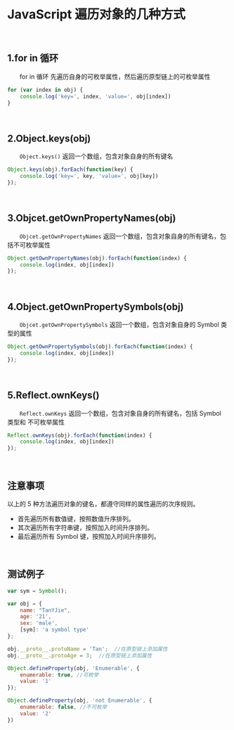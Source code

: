 # JavaScript 遍历对象的几种方式

<br>

## 1.for in 循环
　　for in 循环 先遍历自身的可枚举属性，然后遍历原型链上的可枚举属性
```javascript
for (var index in obj) {
    console.log('key=', index, 'value=', obj[index])
}
```

<br>

## 2.Object.keys(obj)
　　`Object.keys()` 返回一个数组，包含对象自身的所有键名
```javascript
Object.keys(obj).forEach(function(key) {
    console.log('key=', key, 'value=', obj[key])
});
```

<br>

## 3.Objcet.getOwnPropertyNames(obj)
　　`Objcet.getOwnPropertyNames` 返回一个数组，包含对象自身的所有键名，包括不可枚举属性
```javascript
Object.getOwnPropertyNames(obj).forEach(function(index) {
    console.log(index, obj[index])
});
```

<br>

## 4.Object.getOwnPropertySymbols(obj)
　　`Objcet.getOwnPropertySymbols` 返回一个数组，包含对象自身的 Symbol 类型的属性
```javascript
Object.getOwnPropertySymbols(obj).forEach(function(index) {
    console.log(index, obj[index])
});
```

<br>

## 5.Reflect.ownKeys()
　　`Reflect.ownKeys` 返回一个数组，包含对象自身的所有键名，包括 Symbol 类型和 不可枚举属性
```javascript
Reflect.ownKeys(obj).forEach(function(index) {
    console.log(index, obj[index])
});
```

<br>

## 注意事项
以上的 5 种方法遍历对象的键名，都遵守同样的属性遍历的次序规则。
  * 首先遍历所有数值键，按照数值升序排列。
  * 其次遍历所有字符串键，按照加入时间升序排列。
  * 最后遍历所有 Symbol 键，按照加入时间升序排列。
  
<br>

## 测试例子
```javascript
var sym = Symbol();

var obj = { 
    name: "TanYJie", 
    age: '21', 
    sex: 'male',
    [sym]: 'a symbol type' 
};

obj.__proto__.protoName = 'Tan';  //在原型链上添加属性
obj.__proto__.protoAge = 3;  //在原型链上添加属性

Object.defineProperty(obj, 'Enumerable', {
    enumerable: true, //可枚举
    value: '1'
});

Object.defineProperty(obj, 'not Enumerable', {
    enumerable: false, //不可枚举
    value: '2'
})
```
